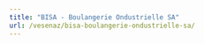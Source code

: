 ```yaml
---
title: "BISA - Boulangerie Ondustrielle SA"
url: /vesenaz/bisa-boulangerie-ondustrielle-sa/
---
```

